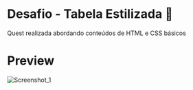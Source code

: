 # Desafio - Tabela Estilizada 📌

Quest realizada abordando conteúdos de HTML e CSS básicos


# Preview

<p align="center">

  ![Screenshot_1](https://user-images.githubusercontent.com/98127419/170877897-f680c8e1-1d74-4db0-950b-1755eddc966b.png)
  
</p>
